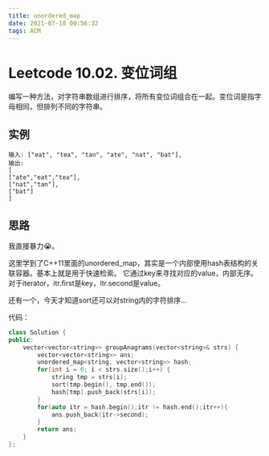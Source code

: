 ```yaml
---
title: unordered_map
date: 2021-07-18 00:56:32
tags: ACM
---
```


# Leetcode 10.02. 变位词组

编写一种方法，对字符串数组进行排序，将所有变位词组合在一起。变位词是指字母相同，但排列不同的字符串。

## 实例

    输入: ["eat", "tea", "tan", "ate", "nat", "bat"],
    输出:
    [
    ["ate","eat","tea"],
    ["nat","tan"],
    ["bat"]
    ]

## 思路

我直接暴力😭。

这里学到了C++11里面的unordered_map，其实是一个内部使用hash表结构的关联容器。基本上就是用于快速检索。
它通过key来寻找对应的value，内部无序。
对于iterator，itr.first是key，itr.second是value。

还有一个，今天才知道sort还可以对string内的字符排序...

代码：

```cpp
class Solution {
public:
    vector<vector<string>> groupAnagrams(vector<string>& strs) {
        vector<vector<string>> ans;
        unordered_map<string, vector<string>> hash;
        for(int i = 0; i < strs.size();i++) {
            string tmp = strs[i];
            sort(tmp.begin(), tmp.end());
            hash[tmp].push_back(strs[i]);
        }
        for(auto itr = hash.begin();itr != hash.end();itr++){
            ans.push_back(itr->second);
        }
        return ans;
    }
};
```

